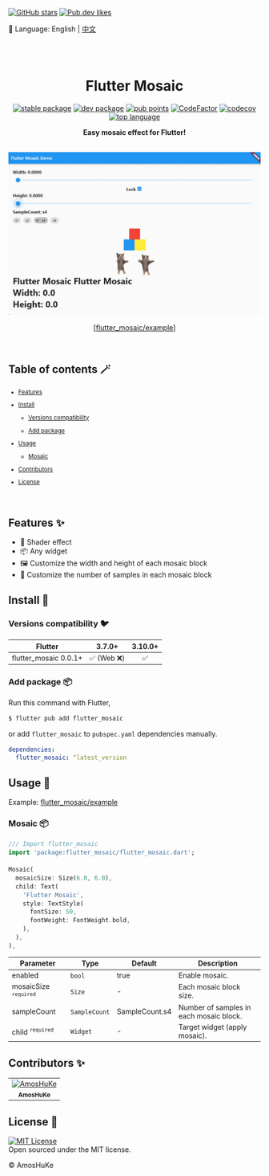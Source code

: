 [![GitHub stars](https://img.shields.io/github/stars/amoshuke/flutter_mosaic?style=social&logo=github&logoColor=1F2328&label=stars)](https://github.com/amoshuke/flutter_mosaic)
[![Pub.dev likes](https://img.shields.io/pub/likes/flutter_mosaic?style=social&logo=flutter&logoColor=168AFD&label=likes)](https://pub.dev/packages/flutter_mosaic)

📓 Language: English | [中文](README-ZH.md)  

<br/><br/>

<h1 align="center">Flutter Mosaic</h1>

<p align="center">
  <a href="https://pub.dev/packages/flutter_mosaic"><img src="https://img.shields.io/pub/v/flutter_mosaic?color=3e4663&label=stable&logo=flutter" alt="stable package" /></a>
  <a href="https://pub.dev/packages/flutter_mosaic"><img src="https://img.shields.io/pub/v/flutter_mosaic?color=3e4663&label=dev&logo=flutter&include_prereleases" alt="dev package" /></a>
  <a href="https://pub.dev/packages/flutter_mosaic/score"><img src="https://img.shields.io/pub/points/flutter_mosaic?color=2E8B57&logo=flutter" alt="pub points" /></a>
  <a href="https://www.codefactor.io/repository/github/amoshuke/flutter_mosaic"><img src="https://img.shields.io/codefactor/grade/github/amoshuke/flutter_mosaic?color=0CAB6B&logo=codefactor" alt="CodeFactor" /></a>
  <a href="https://codecov.io/gh/amoshuke/flutter_mosaic"><img src="https://img.shields.io/codecov/c/github/amoshuke/flutter_mosaic?label=coverage&logo=codecov" alt="codecov" /></a>
  <a href="https://pub.dev/packages/flutter_mosaic"><img src="https://img.shields.io/github/languages/top/amoshuke/flutter_mosaic?color=00B4AB" alt="top language" /></a>
</p>

<p align="center">
  <strong >Easy mosaic effect for Flutter!</strong>
</p>

<br/>

<div align="center">
  <img alt="preview1.gif" src="https://raw.githubusercontent.com/amoshuke/flutter_mosaic/main/README/preview1.gif" />

  [[flutter_mosaic/example][]]

</div>

<br/>

## Table of contents 🪄

<sub>

- [Features](#features-)

- [Install](#install-)

  - [Versions compatibility](#versions-compatibility-)

  - [Add package](#add-package-)

- [Usage](#usage-)

  - [Mosaic](#mosaic-)

- [Contributors](#contributors-)

- [License](#license-)

</sub>

<br/>


## Features ✨  

- 👀 Shader effect
- 📦 Any widget
- 🖼️ Customize the width and height of each mosaic block
- 🎨 Customize the number of samples in each mosaic block


## Install 🎯
### Versions compatibility 🐦  

| Flutter               | 3.7.0+       | 3.10.0+ |  
| ---------             | :----------: | :-----: |  
| flutter_mosaic 0.0.1+ | ✅ (Web ❌) | ✅      |  


### Add package 📦  

Run this command with Flutter,  

```sh
$ flutter pub add flutter_mosaic
```

or add `flutter_mosaic` to `pubspec.yaml` dependencies manually.  

```yaml
dependencies:
  flutter_mosaic: ^latest_version
```


## Usage 📖  

Example: [flutter_mosaic/example][]


### Mosaic 📦  

```dart
/// Import flutter_mosaic
import 'package:flutter_mosaic/flutter_mosaic.dart';

Mosaic(
  mosaicSize: Size(6.0, 6.0),
  child: Text(
    'Flutter Mosaic',
    style: TextStyle(
      fontSize: 50,
      fontWeight: FontWeight.bold,
    ),
  ),
),

```

| Parameter                        | Type          | Default        | Description                             |  
| ---                              | ---           | ---            | ---                                     |  
| enabled                          | `bool`        | true           | Enable mosaic.                          |  
| mosaicSize <sup>`required`</sup> | `Size`        | -              | Each mosaic block size.                 |  
| sampleCount                      | `SampleCount` | SampleCount.s4 | Number of samples in each mosaic block. |  
| child <sup>`required`</sup>      | `Widget`      | -              | Target widget (apply mosaic).           |  


## Contributors ✨  

<!-- readme: contributors -start -->
<table>
	<tbody>
		<tr>
            <td align="center">
                <a href="https://github.com/AmosHuKe">
                    <img src="https://avatars.githubusercontent.com/u/32262985?v=4" width="100;" alt="AmosHuKe"/>
                    <br />
                    <sub><b>AmosHuKe</b></sub>
                </a>
            </td>
		</tr>
	<tbody>
</table>
<!-- readme: contributors -end -->


## License 📄  

[![MIT License](https://img.shields.io/badge/license-MIT-green)](https://github.com/amoshuke/flutter_mosaic/blob/main/LICENSE)  
Open sourced under the MIT license.  

© AmosHuKe


[flutter_mosaic/example]: https://github.com/amoshuke/flutter_mosaic/tree/main/example
